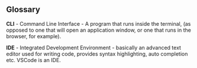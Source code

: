 ## Glossary 

**CLI** - Command Line Interface - A program that runs inside the terminal, (as opposed to one that will open an application window, or one that runs in the browser, for example). 

**IDE** - Integrated Development Environment - basically an advanced text editor used for writing code, provides syntax highlighting, auto completion etc. VSCode is an IDE.